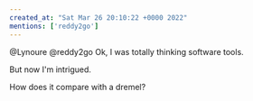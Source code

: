 ```yaml
---
created_at: "Sat Mar 26 20:10:22 +0000 2022"
mentions: ['reddy2go']
---
```


@Lynoure @reddy2go Ok, I was totally thinking software tools. 

But now I'm intrigued. 

How does it compare with a dremel?